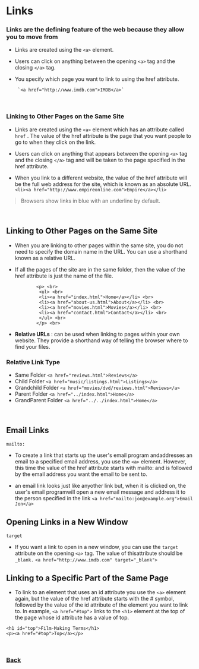 # Links

### Links are the defining feature of the web because they allow you to move from
* Links are created using the `<a>` element. 
* Users can click on anything between the opening `<a>` tag and the closing `</a>` tag. 
* You specify which page you want to link to using the href attribute.

       `<a href="http://www.imdb.com">IMDB</a>`

<br>

### Linking to Other Pages on the Same Site   
*  Links are created using the `<a>` element which has an attribute called `href` . The value of the href attribute is the page that you want people to go to when they click on the link.

*  Users can click on anything that appears between the opening `<a>` tag and the closing `</a>` tag and will be taken to the page specified in the href attribute.

* When you link to a different website, the value of the href attribute will be the full web address for the site, which is known as an absolute URL.    `<li><a href="http://www.empireonline.com">Empire</a></li>`

> Browsers show links in blue with an underline by default.

<br>

## Linking to Other Pages on the Same Site

* When you are linking to other pages within the same site, you do not need to specify the domain name in the URL. You can use a shorthand known as a relative URL.

* If all the pages of the site are in the same folder, then the value of the href attribute is just the name of the file.

              <p> <br>
               <ul> <br>
               <li><a href="index.html">Home</a></li> <br>
               <li><a href="about-us.html">About</a></li> <br>
               <li><a href="movies.html">Movies</a></li> <br>
               <li><a href="contact.html">Contact</a></li> <br>
               </ul> <br>
              </p> <br>


* **Relative URLs** :  can be used when linking to pages within your own website. They provide a shorthand way of telling the browser where to find your files.

### Relative Link Type
* Same Folder    `<a href="reviews.html">Reviews</a>`
* Child Folder   `<a href="music/listings.html">Listings</a>`
* Grandchild Folder  `<a href="movies/dvd/reviews.html">Reviews</a>`
* Parent Folder   `<a href="../index.html">Home</a>`
* GrandParent Folder `<a href="../../index.html">Home</a>`


<br>

## Email Links
`mailto:`
* To create a link that starts up the user's email program andaddresses an email to a specified email address, you use the `<a>` element. However, this time the value of the href attribute starts with mailto: and is followed by the email address you want the email to be sent to. 

* an email link looks just like anyother link but, when it is clicked on, the user's email programwill open a new email message and address it to the person specified in the link  `<a href="mailto:jon@example.org">Email Jon</a>`

## Opening Links in a New Window

`target`

* If you want a link to open in a new window, you can use the `target` attribute on the opening `<a>` tag. The value of thisattribute should be `_blank.`   `<a href="http://www.imdb.com" target="_blank">`

## Linking to a Specific Part of the Same Page
* To link to an element that uses an id attribute you use the `<a>` element again, but the value of the href attribute starts with
the # symbol, followed by the value of the id attribute of the element you want to link to. In example, `<a href="#top">` links to the `<h1>` element at the top of the page whose id attribute has a value of top.

`<h1 id="top">Film-Making Terms</h1>` <br>
`<p><a href="#top">Top</a></p>` <br>
 
 <br>

### [Back](https://raghadmustafa96.github.io/reading-notes/README-4)



